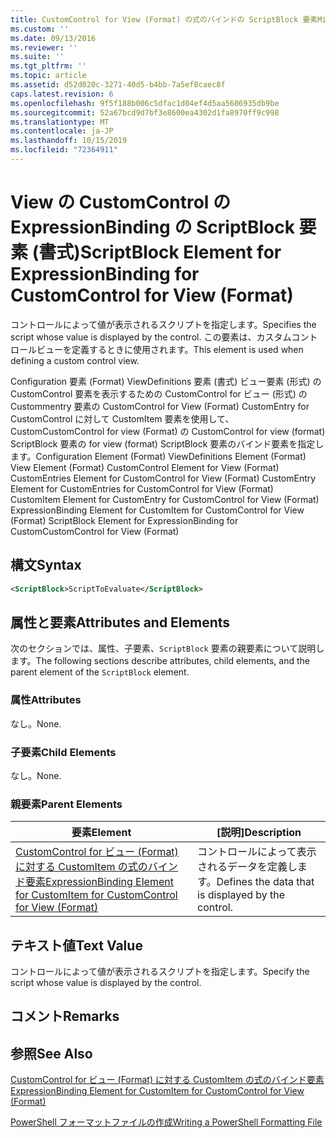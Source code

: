 ```yaml
---
title: CustomControl for View (Format) の式のバインドの ScriptBlock 要素Microsoft Docs
ms.custom: ''
ms.date: 09/13/2016
ms.reviewer: ''
ms.suite: ''
ms.tgt_pltfrm: ''
ms.topic: article
ms.assetid: d52d020c-3271-40d5-b4bb-7a5ef0caec8f
caps.latest.revision: 6
ms.openlocfilehash: 9f5f188b006c5dfac1d04ef4d5aa5606935db9be
ms.sourcegitcommit: 52a67bcd9d7bf3e8600ea4302d1fa8970ff9c998
ms.translationtype: MT
ms.contentlocale: ja-JP
ms.lasthandoff: 10/15/2019
ms.locfileid: "72364911"
---
```

# <a name="scriptblock-element-for-expressionbinding-for-customcontrol-for-view-format"></a><span data-ttu-id="9d5d8-102">View の CustomControl の ExpressionBinding の ScriptBlock 要素 (書式)</span><span class="sxs-lookup"><span data-stu-id="9d5d8-102">ScriptBlock Element for ExpressionBinding for CustomControl for View (Format)</span></span>

<span data-ttu-id="9d5d8-103">コントロールによって値が表示されるスクリプトを指定します。</span><span class="sxs-lookup"><span data-stu-id="9d5d8-103">Specifies the script whose value is displayed by the control.</span></span> <span data-ttu-id="9d5d8-104">この要素は、カスタムコントロールビューを定義するときに使用されます。</span><span class="sxs-lookup"><span data-stu-id="9d5d8-104">This element is used when defining a custom control view.</span></span>

<span data-ttu-id="9d5d8-105">Configuration 要素 (Format) ViewDefinitions 要素 (書式) ビュー要素 (形式) の CustomControl 要素を表示するための CustomControl for ビュー (形式) の Custommentry 要素の CustomControl for View (Format) CustomEntry for CustomControl に対して CustomItem 要素を使用して、CustomCustomControl for view (Format) の CustomControl for view (format) ScriptBlock 要素の for view (format) ScriptBlock 要素のバインド要素を指定します。</span><span class="sxs-lookup"><span data-stu-id="9d5d8-105">Configuration Element (Format) ViewDefinitions Element (Format) View Element (Format) CustomControl Element for View (Format) CustomEntries Element for CustomControl for View (Format) CustomEntry Element for CustomEntries for CustomControl for View (Format) CustomItem Element for CustomEntry for CustomControl for View (Format) ExpressionBinding Element for CustomItem for CustomControl for View (Format) ScriptBlock Element for ExpressionBinding for CustomCustomControl for View (Format)</span></span>

## <a name="syntax"></a><span data-ttu-id="9d5d8-106">構文</span><span class="sxs-lookup"><span data-stu-id="9d5d8-106">Syntax</span></span>

```xml
<ScriptBlock>ScriptToEvaluate</ScriptBlock>
```

## <a name="attributes-and-elements"></a><span data-ttu-id="9d5d8-107">属性と要素</span><span class="sxs-lookup"><span data-stu-id="9d5d8-107">Attributes and Elements</span></span>

<span data-ttu-id="9d5d8-108">次のセクションでは、属性、子要素、`ScriptBlock` 要素の親要素について説明します。</span><span class="sxs-lookup"><span data-stu-id="9d5d8-108">The following sections describe attributes, child elements, and the parent element of the `ScriptBlock` element.</span></span>

### <a name="attributes"></a><span data-ttu-id="9d5d8-109">属性</span><span class="sxs-lookup"><span data-stu-id="9d5d8-109">Attributes</span></span>

<span data-ttu-id="9d5d8-110">なし。</span><span class="sxs-lookup"><span data-stu-id="9d5d8-110">None.</span></span>

### <a name="child-elements"></a><span data-ttu-id="9d5d8-111">子要素</span><span class="sxs-lookup"><span data-stu-id="9d5d8-111">Child Elements</span></span>

<span data-ttu-id="9d5d8-112">なし。</span><span class="sxs-lookup"><span data-stu-id="9d5d8-112">None.</span></span>

### <a name="parent-elements"></a><span data-ttu-id="9d5d8-113">親要素</span><span class="sxs-lookup"><span data-stu-id="9d5d8-113">Parent Elements</span></span>

|<span data-ttu-id="9d5d8-114">要素</span><span class="sxs-lookup"><span data-stu-id="9d5d8-114">Element</span></span>|<span data-ttu-id="9d5d8-115">[説明]</span><span class="sxs-lookup"><span data-stu-id="9d5d8-115">Description</span></span>|
|-------------|-----------------|
|[<span data-ttu-id="9d5d8-116">CustomControl for ビュー (Format) に対する CustomItem の式のバインド要素</span><span class="sxs-lookup"><span data-stu-id="9d5d8-116">ExpressionBinding Element for CustomItem for CustomControl for View (Format)</span></span>](./expressionbinding-element-for-customitem-for-customcontrol-for-view-format.md)|<span data-ttu-id="9d5d8-117">コントロールによって表示されるデータを定義します。</span><span class="sxs-lookup"><span data-stu-id="9d5d8-117">Defines the data that is displayed by the control.</span></span>|

## <a name="text-value"></a><span data-ttu-id="9d5d8-118">テキスト値</span><span class="sxs-lookup"><span data-stu-id="9d5d8-118">Text Value</span></span>

<span data-ttu-id="9d5d8-119">コントロールによって値が表示されるスクリプトを指定します。</span><span class="sxs-lookup"><span data-stu-id="9d5d8-119">Specify the script whose value is displayed by the control.</span></span>

## <a name="remarks"></a><span data-ttu-id="9d5d8-120">コメント</span><span class="sxs-lookup"><span data-stu-id="9d5d8-120">Remarks</span></span>

## <a name="see-also"></a><span data-ttu-id="9d5d8-121">参照</span><span class="sxs-lookup"><span data-stu-id="9d5d8-121">See Also</span></span>

[<span data-ttu-id="9d5d8-122">CustomControl for ビュー (Format) に対する CustomItem の式のバインド要素</span><span class="sxs-lookup"><span data-stu-id="9d5d8-122">ExpressionBinding Element for CustomItem for CustomControl for View (Format)</span></span>](./expressionbinding-element-for-customitem-for-customcontrol-for-view-format.md)

[<span data-ttu-id="9d5d8-123">PowerShell フォーマットファイルの作成</span><span class="sxs-lookup"><span data-stu-id="9d5d8-123">Writing a PowerShell Formatting File</span></span>](./writing-a-powershell-formatting-file.md)
